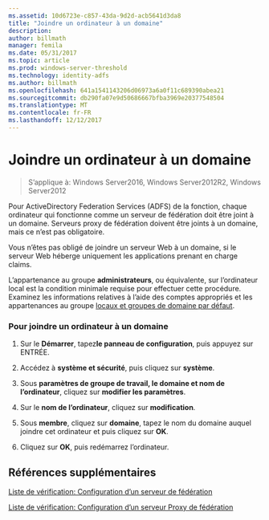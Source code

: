 ```yaml
---
ms.assetid: 10d6723e-c857-43da-9d2d-acb5641d3da8
title: "Joindre un ordinateur à un domaine"
description: 
author: billmath
manager: femila
ms.date: 05/31/2017
ms.topic: article
ms.prod: windows-server-threshold
ms.technology: identity-adfs
ms.author: billmath
ms.openlocfilehash: 641a1541143206d06973a6a0f11c689390abea21
ms.sourcegitcommit: db290fa07e9d50686667bfba3969e20377548504
ms.translationtype: MT
ms.contentlocale: fr-FR
ms.lasthandoff: 12/12/2017
---
```

# <a name="join-a-computer-to-a-domain"></a>Joindre un ordinateur à un domaine

>S’applique à: Windows Server2016, Windows Server2012R2, Windows Server2012

Pour ActiveDirectory Federation Services \(ADFS\) de la fonction, chaque ordinateur qui fonctionne comme un serveur de fédération doit être joint à un domaine. Serveurs proxy de fédération doivent être joints à un domaine, mais ce n’est pas obligatoire.  
  
Vous n’êtes pas obligé de joindre un serveur Web à un domaine, si le serveur Web héberge uniquement les applications prenant en charge claims\.  
  
L’appartenance au groupe **administrateurs**, ou équivalente, sur l’ordinateur local est la condition minimale requise pour effectuer cette procédure.  Examinez les informations relatives à l’aide des comptes appropriés et les appartenances au groupe [locaux et groupes de domaine par défaut](https://go.microsoft.com/fwlink/?LinkId=83477).   
  
### <a name="to-join-a-computer-to-a-domain"></a>Pour joindre un ordinateur à un domaine  
  
1.  Sur le **Démarrer**, tapez**le panneau de configuration**, puis appuyez sur ENTRÉE.  
  
2.  Accédez à **système et sécurité**, puis cliquez sur **système**.  
  
3.  Sous **paramètres de groupe de travail, le domaine et nom de l’ordinateur**, cliquez sur **modifier les paramètres**.  
  
4.  Sur le **nom de l’ordinateur**, cliquez sur **modification**.  
  
5.  Sous **membre**, cliquez sur **domaine**, tapez le nom du domaine auquel joindre cet ordinateur et puis cliquez sur **OK**.  
  
6.  Cliquez sur **OK**, puis redémarrez l’ordinateur.  
  
## <a name="additional-references"></a>Références supplémentaires  
[Liste de vérification: Configuration d’un serveur de fédération](Checklist--Setting-Up-a-Federation-Server.md)  
  
[Liste de vérification: Configuration d’un serveur Proxy de fédération](Checklist--Setting-Up-a-Federation-Server-Proxy.md)  
  

